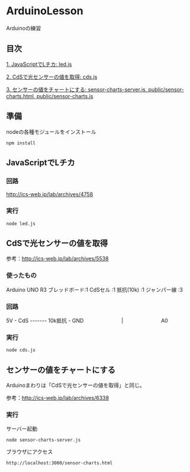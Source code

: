 # ArduinoLesson

Arduinoの練習

## 目次

[1. JavaScriptでLチカ: led.js](#1)

[2. CdSで光センサーの値を取得: cds.js](#2)

[3. センサーの値をチャートにする: sensor-charts-server.js, public/sensor-charts.html, public/sensor-charts.js](#3)

## 準備

nodeの各種モジュールをインストール

```
npm install
```

<a name="1"></a>
## JavaScriptでLチカ

### 回路

http://ics-web.jp/lab/archives/4758

### 実行

```
node led.js
```

<a name="2"></a>
## CdSで光センサーの値を取得

参考：http://ics-web.jp/lab/archives/5538

### 使ったもの

Arduino UNO R3
ブレッドボード:1
CdSセル		:1
抵抗(10k)	:1
ジャンパー線	:3

### 回路

5V - CdS ------- 10k抵抗 - GND
　　　　　　　|
　　　　　　　A0

### 実行

```
node cds.js
```

<a name="3"></a>
## センサーの値をチャートにする

Arduinoまわりは「CdSで光センサーの値を取得」と同じ。

参考：http://ics-web.jp/lab/archives/6338

### 実行

サーバー起動

```
node sensor-charts-server.js
```

ブラウザにアクセス

```
http://localhost:3000/sensor-charts.html
```

